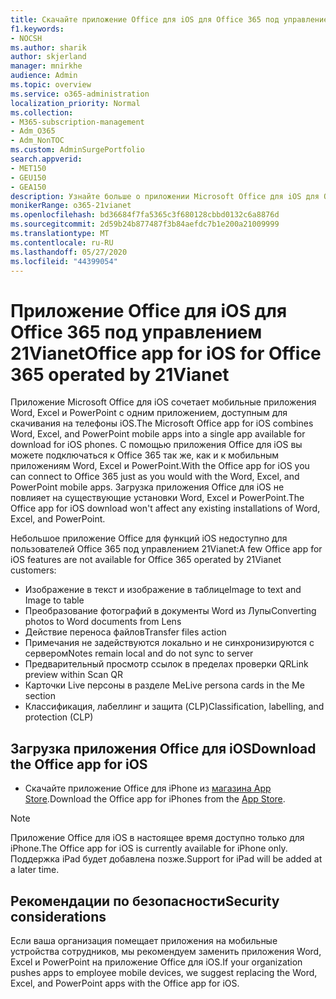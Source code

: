 ```yaml
---
title: Скачайте приложение Office для iOS для Office 365 под управлением 21Vianet
f1.keywords:
- NOCSH
ms.author: sharik
author: skjerland
manager: mnirkhe
audience: Admin
ms.topic: overview
ms.service: o365-administration
localization_priority: Normal
ms.collection:
- M365-subscription-management
- Adm_O365
- Adm_NonTOC
ms.custom: AdminSurgePortfolio
search.appverid:
- MET150
- GEU150
- GEA150
description: Узнайте больше о приложении Microsoft Office для iOS для Office 365 под управлением 21Vianet и о том, как скачать его для клиентов в Китае.
monikerRange: o365-21vianet
ms.openlocfilehash: bd36684f7fa5365c3f680128cbbd0132c6a8876d
ms.sourcegitcommit: 2d59b24b877487f3b84aefdc7b1e200a21009999
ms.translationtype: MT
ms.contentlocale: ru-RU
ms.lasthandoff: 05/27/2020
ms.locfileid: "44399054"
---
```

# <a name="office-app-for-ios-for-office-365-operated-by-21vianet"></a><span data-ttu-id="44f3c-103">Приложение Office для iOS для Office 365 под управлением 21Vianet</span><span class="sxs-lookup"><span data-stu-id="44f3c-103">Office app for iOS for Office 365 operated by 21Vianet</span></span>

<span data-ttu-id="44f3c-104">Приложение Microsoft Office для iOS сочетает мобильные приложения Word, Excel и PowerPoint с одним приложением, доступным для скачивания на телефоны iOS.</span><span class="sxs-lookup"><span data-stu-id="44f3c-104">The Microsoft Office app for iOS combines Word, Excel, and PowerPoint mobile apps into a single app available for download for iOS phones.</span></span> <span data-ttu-id="44f3c-105">С помощью приложения Office для iOS вы можете подключаться к Office 365 так же, как и к мобильным приложениям Word, Excel и PowerPoint.</span><span class="sxs-lookup"><span data-stu-id="44f3c-105">With the Office app for iOS you can connect to Office 365 just as you would with the Word, Excel, and PowerPoint mobile apps.</span></span> <span data-ttu-id="44f3c-106">Загрузка приложения Office для iOS не повлияет на существующие установки Word, Excel и PowerPoint.</span><span class="sxs-lookup"><span data-stu-id="44f3c-106">The Office app for iOS download won't affect any existing installations of Word, Excel, and PowerPoint.</span></span>

<span data-ttu-id="44f3c-107">Небольшое приложение Office для функций iOS недоступно для пользователей Office 365 под управлением 21Vianet:</span><span class="sxs-lookup"><span data-stu-id="44f3c-107">A few Office app for iOS features are not available for Office 365 operated by 21Vianet customers:</span></span>

- <span data-ttu-id="44f3c-108">Изображение в текст и изображение в таблице</span><span class="sxs-lookup"><span data-stu-id="44f3c-108">Image to text and Image to table</span></span> 
- <span data-ttu-id="44f3c-109">Преобразование фотографий в документы Word из Лупы</span><span class="sxs-lookup"><span data-stu-id="44f3c-109">Converting photos to Word documents from Lens</span></span> 
- <span data-ttu-id="44f3c-110">Действие переноса файлов</span><span class="sxs-lookup"><span data-stu-id="44f3c-110">Transfer files action</span></span> 
- <span data-ttu-id="44f3c-111">Примечания не задействуются локально и не синхронизируются с сервером</span><span class="sxs-lookup"><span data-stu-id="44f3c-111">Notes remain local and do not sync to server</span></span>
- <span data-ttu-id="44f3c-112">Предварительный просмотр ссылок в пределах проверки QR</span><span class="sxs-lookup"><span data-stu-id="44f3c-112">Link preview within Scan QR</span></span>
- <span data-ttu-id="44f3c-113">Карточки Live персоны в разделе Me</span><span class="sxs-lookup"><span data-stu-id="44f3c-113">Live persona cards in the Me section</span></span>
- <span data-ttu-id="44f3c-114">Классификация, лабеллинг и защита (CLP)</span><span class="sxs-lookup"><span data-stu-id="44f3c-114">Classification, labelling, and protection (CLP)</span></span>


## <a name="download-the-office-app-for-ios"></a><span data-ttu-id="44f3c-115">Загрузка приложения Office для iOS</span><span class="sxs-lookup"><span data-stu-id="44f3c-115">Download the Office app for iOS</span></span>

- <span data-ttu-id="44f3c-116">Скачайте приложение Office для iPhone из [магазина App Store](https://products.office.com/mobile/office?rtc=2).</span><span class="sxs-lookup"><span data-stu-id="44f3c-116">Download the Office app for iPhones from the [App Store](https://products.office.com/mobile/office?rtc=2).</span></span> 

> [!NOTE]
> <span data-ttu-id="44f3c-117">Приложение Office для iOS в настоящее время доступно только для iPhone.</span><span class="sxs-lookup"><span data-stu-id="44f3c-117">The Office app for iOS is currently available for iPhone only.</span></span> <span data-ttu-id="44f3c-118">Поддержка iPad будет добавлена позже.</span><span class="sxs-lookup"><span data-stu-id="44f3c-118">Support for iPad will be added at a later time.</span></span> 

## <a name="security-considerations"></a><span data-ttu-id="44f3c-119">Рекомендации по безопасности</span><span class="sxs-lookup"><span data-stu-id="44f3c-119">Security considerations</span></span>

<span data-ttu-id="44f3c-120">Если ваша организация помещает приложения на мобильные устройства сотрудников, мы рекомендуем заменить приложения Word, Excel и PowerPoint на приложение Office для iOS.</span><span class="sxs-lookup"><span data-stu-id="44f3c-120">If your organization pushes apps to employee mobile devices, we suggest replacing the Word, Excel, and PowerPoint apps with the Office app for iOS.</span></span>  


